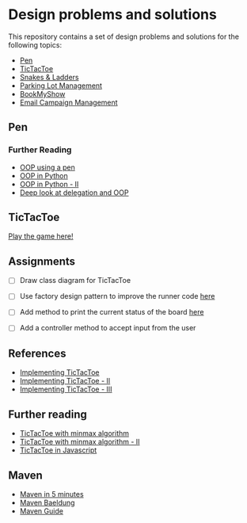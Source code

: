 # Design problems and solutions
This repository contains a set of design problems and solutions for the following topics:
- [Pen](#Pen)
- [TicTacToe](#TicTacToe)
- [Snakes & Ladders](#creational-design-patterns)
- [Parking Lot Management](#structural-design-patterns)
- [BookMyShow](#behavioural-design-patterns)
- [Email Campaign Management](#structural-design-patterns)

## Pen
### Further Reading
- [OOP using a pen](https://dzone.com/articles/object-oriented-programming-1)
- [OOP in Python](https://freecontent.manning.com/object-oriented-coding-in-python/)
- [OOP in Python - II](https://gist.github.com/kanmaytacker/e6ed49131970c67588fba9164fbc45d4)
- [Deep look at delegation and OOP](https://web.media.mit.edu/~lieber/Lieberary/OOP/Delegation/Delegation.html)

## TicTacToe
[Play the game here!](https://playtictactoe.org/)

## Assignments
- [ ] Draw class diagram for TicTacToe
- [ ] Use factory design pattern to improve the runner code [here](https://github.com/kanmaytacker/design-questions/blob/master/src/test/java/com/scaler/lld/tictactoe/TicTacToeTest.java#L29)
- [ ] Add method to print the current status of the board [here](https://github.com/kanmaytacker/design-questions/blob/master/src/main/java/com/scaler/lld/tictactoe/models/Board.java)
- [ ] Add a controller method to accept input from the user


## References
- [Implementing TicTacToe](https://www.hellocodeclub.com/tic-tac-toe-java-how-to-write-game-using-classes/)
- [Implementing TicTacToe - II](http://web.cse.ohio-state.edu/~champion.17/5236/Lecture4_Design.pdf)
- [Implementing TicTacToe - III](https://levelup.gitconnected.com/lets-make-tic-tac-toe-51dd3fd188d)

## Further reading
- [TicTacToe with minmax algorithm](https://levelup.gitconnected.com/mastering-tic-tac-toe-with-minimax-algorithm-3394d65fa88f)
- [TicTacToe with minmax algorithm - II](https://cs50.harvard.edu/ai/2020/projects/0/tictactoe/)
- [TicTacToe in Javascript](https://github.com/tigarcia/tic-tac-toe-OOP)

## Maven 
- [Maven in 5 minutes](https://maven.apache.org/guides/getting-started/maven-in-five-minutes.html)
- [Maven Baeldung](https://www.baeldung.com/maven)
- [Maven Guide](https://maven.apache.org/guides/getting-started/)


